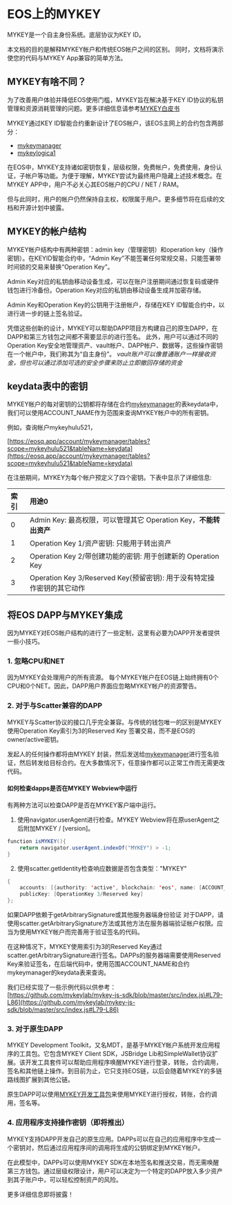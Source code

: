 # EOS上的MYKEY

MYKEY是一个自主身份系统。底层协议为KEY ID。

本文档的目的是解释MYKEY帐户和传统EOS帐户之间的区别。 同时，文档将演示使您的代码与MYKEY App兼容的简单方法。

## MYKEY有啥不同？ <a id="mykey&#x6709;&#x5565;&#x4E0D;&#x540C;&#xFF1F;"></a>

为了改善用户体验并降低EOS使用门槛，MYKEY旨在解决基于KEY ID协议的私钥管理和资源消耗管理的问题。更多详细信息请参考[MYKEY白皮书](https://github.com/mykeylab/Documentation/blob/master/Whitepaper/mykey_whitepaper_en.pdf)

MYKEY通过KEY ID智能合约重新设计了EOS帐户，该EOS主网上的合约包含两部分：

* [mykeymanager](https://bloks.io/account/mykeymanager)
* [mykeylogica1](https://bloks.io/account/mykeylogica1)

在EOS中，MYKEY支持诸如密钥恢复，层级权限，免费帐户，免费使用，身份认证，子帐户等功能。为便于理解，MYKEY尝试为最终用户隐藏上述技术概念。在MYKEY APP中，用户不必关心其EOS帐户的CPU / NET / RAM。

但与此同时，用户的帐户仍然保持自主权，权限属于用户。更多细节将在后续的文档和开源计划中披露。

## MYKEY的帐户结构 <a id="mykey&#x5E10;&#x6237;&#x7ED3;&#x6784;"></a>

MYKEY帐户结构中有两种密钥：admin key（管理密钥）和operation key（操作密钥）。在KEYID智能合约中，“Admin Key”不能签署任何常规交易，只能签署带时间锁的交易来替换“Operation Key”。

Admin Key对应的私钥由移动设备生成，可以在账户注册期间通过恢复码或硬件钱包进行冷备份。Operation Key对应的私钥由移动设备生成并加密存储。

Admin Key和Operation Key的公钥用于注册帐户，存储在KEY ID智能合约中，以进行进一步的链上签名验证。

凭借这些创新的设计，MYKEY可以帮助DAPP项目方构建自己的原生DAPP，在DAPP和第三方钱包之间都不需要显示的进行签名。 此外，用户可以通过不同的Operation Key安全地管理资产、vault帐户、DAPP帐户、数据等，这些操作密钥在一个帐户中，我们称其为“自主身份”。 _vault账户可以像普通账户一样接收资金，但也可以通过添加可选的安全步骤来防止立即撤回存储的资金_

## keydata表中的密钥 <a id="keydata&#x8868;&#x4E2D;&#x7684;&#x5BC6;&#x94A5;"></a>

MYKEY帐户的每对密钥的公钥都将存储在合约[mykeymanager](https://bloks.io/account/mykeymanager)的表keydata中，我们可以使用ACCOUNT\_NAME作为范围来查询MYKEY帐户中的所有密钥。

例如，查询帐户mykeyhulu521，

[https://eosq.app/account/mykeymanager/tables?scope=mykeyhulu521&tableName=keydata](https://eosq.app/account/mykeymanager/tables?scope=mykeyhulu521&tableName=keydata)

在注册期间，MYKEY为每个帐户预定义了四个密钥。下表中显示了详细信息:

| 索引 | 用途0 |
| :--- | :--- |
| 0 | Admin Key: 最高权限，可以管理其它 Operation Key，**不能转出资产** |
| 1 | Operation Key 1/资产密钥: 只能用于转出资产 |
| 2 | Operation Key 2/带创建功能的密钥: 用于创建新的 Operation Key |
| 3 | Operation Key 3/Reserved Key\(预留密钥\): 用于没有特定操作密钥的其它动作 |

## 将EOS DAPP与MYKEY集成

因为MYKEY对EOS帐户结构的进行了一些定制，这里有必要为DAPP开发者提供一些小技巧。

### 1. 忽略CPU和NET

因为MYKEY会处理用户的所有资源。 每个MYKEY帐户在EOS链上始终拥有0个CPU和0个NET。因此，DAPP用户界面应忽略MYKEY帐户的资源警告。

### 2. 对于与Scatter兼容的DAPP

MYKEY与Scatter协议的接口几乎完全兼容。与传统的钱包唯一的区别是MYKEY使用Operation Key索引为3的Reserved Key 签署交易，而不是EOS的owner/active密钥。

发起人的任何操作都将由MYKEY 封装，然后发送给[mykeymanager](https://eosq.app/account/mykeymanager/tables?scope=mykeyhulu521&tableName=keydata)进行签名验证，然后转发给目标合约。在大多数情况下，任意操作都可以正常工作而无需更改代码。

#### 如何检查dapps是否在MYKEY Webview中运行 <a id="&#x5982;&#x4F55;&#x68C0;&#x67E5;dapps&#x662F;&#x5426;&#x5728;mykey-webview&#x4E2D;&#x8FD0;&#x884C;"></a>

有两种方法可以检查DAPP是否在MYKEY客户端中运行。

1. 使用navigator.userAgent进行检查。MYKEY Webview将在原userAgent之后附加MYKEY / \[version\]。

```java
function isMYKEY(){
    return navigator.userAgent.indexOf("MYKEY") > -1;
}
```

2. 使用scatter.getIdentity检查响应数据是否包含类型："MYKEY"

```java
{
    accounts: [{authority: 'active', blockchain: 'eos', name: [ACCOUNT_NAME], type: 'MYKEY'}],
    publicKey: [OperationKey 3/Reserved key]
};
```

如果DAPP依赖于getArbitrarySignature或其他服务器端身份验证 对于DAPP，请使用scatter.getArbitrarySignature方法或其他方法在服务器端验证帐户权限。应当为使用MYKEY帐户而完善用于验证签名的代码。

在这种情况下，MYKEY使用索引为3的Reserved Key通过scatter.getArbitrarySignature进行签名。DAPPs的服务器端需要使用Reserved Key来验证签名，在后端代码中，使用范围ACCOUNT\_NAME和合约mykeymanager的keydata表来查询。

我们已经实现了一些示例代码以供参考： [https://github.com/mykeylab/mykey-js-sdk/blob/master/src/index.js\#L79-L86](https://github.com/mykeylab/mykey-js-sdk/blob/master/src/index.js#L79-L86)

### 3. 对于原生DAPP <a id="3----&#x5BF9;&#x4E8E;&#x539F;&#x751F;dapp"></a>

MYKEY Development Toolkit，又名MDT，是基于MYKEY帐户系统开发应用程序的工具包。它包含MYKEY Client SDK，JSBridge Lib和SimpleWallet协议扩展。该开发工具套件可以帮助应用程序唤醒MYKEY进行登录，转账，合约调用，签名和其他链上操作。到目前为止，它只支持EOS链，以后会随着MYKEY的多链路线图扩展到其他公链。

原生DAPP可以使用[MYKEY开发工具包](https://github.com/mykeylab/Documentation/blob/master/English/MYKEY_DEVELOPMENT_TOOLKIT_EN.md)来使用MYKEY进行授权，转账，合约调用，签名等。

### 4. 应用程序支持操作密钥（即将推出） <a id="4----&#x5E94;&#x7528;&#x7A0B;&#x5E8F;&#x652F;&#x6301;&#x64CD;&#x4F5C;&#x5BC6;&#x94A5;&#xFF08;&#x5373;&#x5C06;&#x63A8;&#x51FA;&#xFF09;"></a>

MYKEY支持DAPP开发自己的原生应用。DAPPs可以在自己的应用程序中生成一个密钥对，然后通过应用程序间的调用将生成的公钥绑定到MYKEY帐户。

在此模型中，DAPPs可以使用MYKEY SDK在本地签名和推送交易，而无需唤醒第三方钱包。通过层级权限设计，用户可以决定为一个特定的DAPP放入多少资产到其子账户中，可以轻松控制资产的风险。

更多详细信息即将披露！

